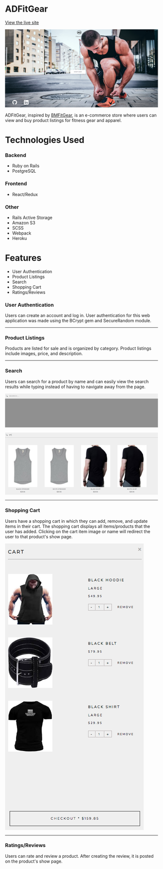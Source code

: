 # ADFitGear
[View the live site](https://ad-fit-gear.herokuapp.com/#/)

![Alt text](readme_images/home.png)

ADFitGear, inspired by [BMFitGear](https://www.bmfitgear.com/), is an e-commerce store where users can view and buy product listings for fitness gear and apparel. 

# Technologies Used
### Backend
* Ruby on Rails
* PostgreSQL
### Frontend
* React/Redux
### Other
* Rails Active Storage
* Amazon S3
* SCSS
* Webpack
* Heroku

# Features
* User Authentication
* Product Listings
* Search
* Shopping Cart
* Ratings/Reviews

### User Authentication
Users can create an account and log in. User authentication for this web application was made using the BCrypt gem and SecureRandom module. 
***

### Product Listings
Products are listed for sale and is organized by category. Product listings include images, price, and description.
***

### Search
Users can search for a product by name and can easily view the search results while typing instead of having to navigate away from the page.

![Alt text](readme_images/search1.png)

![Alt text](readme_images/search2.png)
***

### Shopping Cart
Users have a shopping cart in which they can add, remove, and update items in their cart. The shopping cart displays all items/products that the user has added. Clicking on the cart item image or name will redirect the user to that product's show page.

![Alt text](readme_images/cart.png)
***

### Ratings/Reviews
Users can rate and review a product. After creating the review, it is posted on the product's show page.
